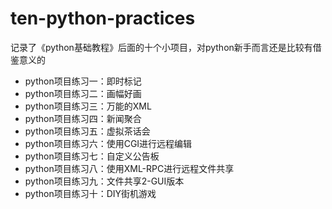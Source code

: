 # ten-python-practices

记录了《python基础教程》后面的十个小项目，对python新手而言还是比较有借鉴意义的

* python项目练习一：即时标记
* python项目练习二：画幅好画
* python项目练习三：万能的XML
* python项目练习四：新闻聚合
* python项目练习五：虚拟茶话会
* python项目练习六：使用CGI进行远程编辑
* python项目练习七：自定义公告板
* python项目练习八：使用XML-RPC进行远程文件共享
* python项目练习九：文件共享2-GUI版本
* python项目练习十：DIY街机游戏
